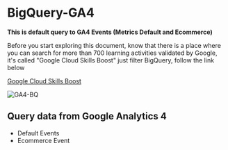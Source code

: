 # BigQuery-GA4
**This is default query to GA4 Events (Metrics Default and Ecommerce)**


Before you start exploring this document, know that there is a place where you can search for more than 700 learning activities validated by Google, it's called "Google Cloud Skills Boost" just filter BigQuery, follow the link below


[Google Cloud Skills Boost](https://www.cloudskillsboost.google/catalog)


![GA4-BQ](https://scandiweb.com/blog/wp-content/uploads/2020/12/GA4_BQ.png)
## Query data from Google Analytics 4
- Default Events
- Ecommerce Event 
